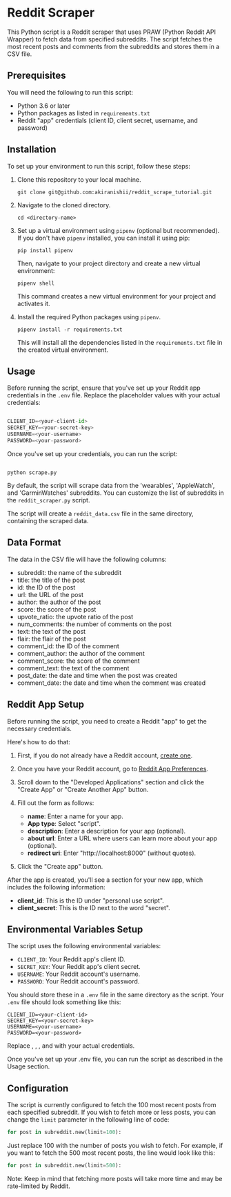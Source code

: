 # Reddit Scraper

This Python script is a Reddit scraper that uses PRAW (Python Reddit API Wrapper) to fetch data from specified subreddits. The script fetches the most recent posts and comments from the subreddits and stores them in a CSV file.

## Prerequisites

You will need the following to run this script:

- Python 3.6 or later
- Python packages as listed in `requirements.txt`
- Reddit "app" credentials (client ID, client secret, username, and password)

## Installation

To set up your environment to run this script, follow these steps:

1. Clone this repository to your local machine.

    ```
    git clone git@github.com:akiranishii/reddit_scrape_tutorial.git
    ```

2. Navigate to the cloned directory.

    ```
    cd <directory-name>
    ```

3. Set up a virtual environment using `pipenv` (optional but recommended). If you don't have `pipenv` installed, you can install it using pip:

    ```
    pip install pipenv
    ```

    Then, navigate to your project directory and create a new virtual environment:

    ```
    pipenv shell
    ```

    This command creates a new virtual environment for your project and activates it.

4. Install the required Python packages using `pipenv`.

    ```
    pipenv install -r requirements.txt
    ```

    This will install all the dependencies listed in the `requirements.txt` file in the created virtual environment.


## Usage

Before running the script, ensure that you've set up your Reddit app credentials in the `.env` file. Replace the placeholder values with your actual credentials:


``` python

CLIENT_ID=<your-client-id>
SECRET_KEY=<your-secret-key>
USERNAME=<your-username>
PASSWORD=<your-password>

```


Once you've set up your credentials, you can run the script:

```

python scrape.py

```


By default, the script will scrape data from the 'wearables', 'AppleWatch', and 'GarminWatches' subreddits. You can customize the list of subreddits in the `reddit_scraper.py` script.

The script will create a `reddit_data.csv` file in the same directory, containing the scraped data.

## Data Format

The data in the CSV file will have the following columns:

- subreddit: the name of the subreddit
- title: the title of the post
- id: the ID of the post
- url: the URL of the post
- author: the author of the post
- score: the score of the post
- upvote_ratio: the upvote ratio of the post
- num_comments: the number of comments on the post
- text: the text of the post
- flair: the flair of the post
- comment_id: the ID of the comment
- comment_author: the author of the comment
- comment_score: the score of the comment
- comment_text: the text of the comment
- post_date: the date and time when the post was created
- comment_date: the date and time when the comment was created


## Reddit App Setup

Before running the script, you need to create a Reddit "app" to get the necessary credentials. 

Here's how to do that:

1. First, if you do not already have a Reddit account, [create one](https://www.reddit.com/register/).

2. Once you have your Reddit account, go to [Reddit App Preferences](https://www.reddit.com/prefs/apps).

3. Scroll down to the "Developed Applications" section and click the "Create App" or "Create Another App" button.

4. Fill out the form as follows:

    - **name**: Enter a name for your app.
    - **App type**: Select "script".
    - **description**: Enter a description for your app (optional).
    - **about url**: Enter a URL where users can learn more about your app (optional).
    - **redirect uri**: Enter "http://localhost:8000" (without quotes).

5. Click the "Create app" button.

After the app is created, you'll see a section for your new app, which includes the following information:

- **client_id**: This is the ID under "personal use script".
- **client_secret**: This is the ID next to the word "secret".

## Environmental Variables Setup

The script uses the following environmental variables:

- `CLIENT_ID`: Your Reddit app's client ID.
- `SECRET_KEY`: Your Reddit app's client secret.
- `USERNAME`: Your Reddit account's username.
- `PASSWORD`: Your Reddit account's password.

You should store these in a `.env` file in the same directory as the script. Your `.env` file should look something like this:

```env
CLIENT_ID=<your-client-id>
SECRET_KEY=<your-secret-key>
USERNAME=<your-username>
PASSWORD=<your-password>
```

Replace <your-client-id>, <your-secret-key>, <your-username>, and <your-password> with your actual credentials.

Once you've set up your .env file, you can run the script as described in the Usage section.

## Configuration

The script is currently configured to fetch the 100 most recent posts from each specified subreddit. If you wish to fetch more or less posts, you can change the `limit` parameter in the following line of code:

```python
for post in subreddit.new(limit=100):
```

Just replace 100 with the number of posts you wish to fetch. For example, if you want to fetch the 500 most recent posts, the line would look like this:

```python
for post in subreddit.new(limit=500):
```

Note: Keep in mind that fetching more posts will take more time and may be rate-limited by Reddit.
